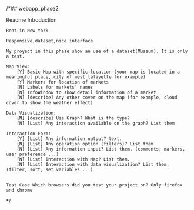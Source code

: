 /*## webapp_phase2

Readme Introduction

    Rent in New York

    Responsive,dataset,nice interface
    
    My proyect in this phase show an use of a dataset(Museum). It is only 
    a test.

    Map View:
        [Y] Basic Map with specific location (your map is located in a meaningful place, city of west lafayette for example)
        [Y] Markers for location of markets
        [N] Labels for markets' names
        [N] InfoWindow to show detail information of a market
        [N] [describe] Any other cover on the map (for example, cloud cover to show the weather effect)

    Data Visualization:
        [N] [describe] Use Graph? What is the type? 
        [N] [List] Any interaction available on the graph? List them 

    Interaction Form:
        [Y] [List] Any information output? text. 
        [N] [List] Any operation option (filters)? List them. 
        [N] [List] Any information input? List them. (comments, markers, user preference ...)
        [N] [List] Interaction with Map? List them. 
        [N] [List] Interaction with data visualization? List them. (filter, sort, set variables ...)

  
    Test Case Which browsers did you test your project on? Only firefox and chrome

*/

